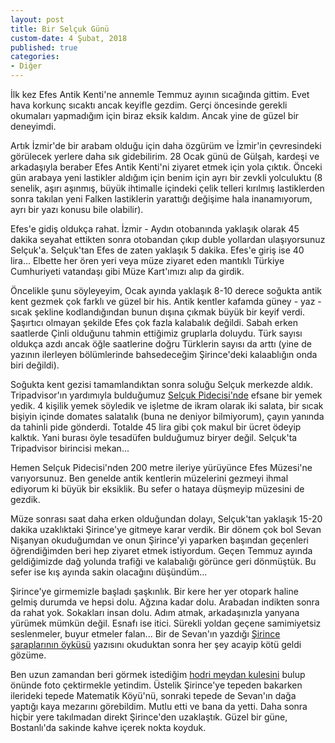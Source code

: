 ```yaml
---
layout: post
title: Bir Selçuk Günü
custom-date: 4 Şubat, 2018
published: true
categories: 
- Diğer
---
```


İlk kez Efes Antik Kenti'ne annemle Temmuz ayının sıcağında gittim. Evet hava korkunç sıcaktı ancak keyifle gezdim. Gerçi öncesinde gerekli okumaları yapmadığım için biraz eksik kaldım. Ancak yine de güzel bir deneyimdi.

Artık İzmir'de bir arabam olduğu için daha özgürüm ve İzmir'in çevresindeki görülecek yerlere daha sık gidebilirim. 28 Ocak günü de Gülşah, kardeşi ve arkadaşıyla beraber Efes Antik Kenti'ni ziyaret etmek için yola çıktık. Önceki gün arabaya yeni lastikler aldığım için benim için ayrı bir zevkli yolculuktu (8 senelik, aşırı aşınmış, büyük ihtimalle içindeki çelik telleri kırılmış lastiklerden sonra takılan yeni Falken lastiklerin yarattığı değişime hala inanamıyorum, ayrı bir yazı konusu bile olabilir).

Efes'e gidiş oldukça rahat. İzmir - Aydın otobanında yaklaşık olarak 45 dakika seyahat ettikten sonra otobandan çıkıp duble yollardan ulaşıyorsunuz Selçuk'a. Selçuk'tan Efes de zaten yaklaşık 5 dakika. Efes'e giriş ise 40 lira... Elbette her ören yeri veya müze ziyaret eden mantıklı Türkiye Cumhuriyeti vatandaşı gibi Müze Kart'ımızı alıp da girdik.

Öncelikle şunu söyleyeyim, Ocak ayında yaklaşık 8-10 derece soğukta antik kent gezmek çok farklı ve güzel bir his. Antik kentler kafamda güney - yaz - sıcak şekline kodlandığından bunun dışına çıkmak büyük bir keyif verdi. Şaşırtıcı olmayan şekilde Efes çok fazla kalabalık değildi. Sabah erken saatlerde Çinli olduğunu tahmin ettiğimiz gruplarla doluydu. Türk sayısı oldukça azdı ancak öğle saatlerine doğru Türklerin sayısı da arttı (yine de yazının ilerleyen bölümlerinde bahsedeceğim Şirince'deki kalaablığın onda biri değildi).

Soğukta kent gezisi tamamlandıktan sonra soluğu Selçuk merkezde aldık. Tripadvisor'ın yardımıyla bulduğumuz [Selçuk Pidecisi'nde](https://www.tripadvisor.com.tr/Restaurant_Review-g293976-d7182363-Reviews-Selcuk_pidecisi-Selcuk_Izmir_Province_Turkish_Aegean_Coast.html) efsane bir yemek yedik. 4 kişilik yemek söyledik ve işletme de ikram olarak iki salata, bir sıcak bişiyin içinde domates salatalık (buna ne deniyor bilmiyorum), çayın yanında da tahinli pide gönderdi. Totalde 45 lira gibi çok makul bir ücret ödeyip kalktık. Yani burası öyle tesadüfen bulduğumuz biryer değil. Selçuk'ta Tripadvisor birincisi mekan...

Hemen Selçuk Pidecisi'nden 200 metre ileriye yürüyünce Efes Müzesi'ne varıyorsunuz. Ben genelde antik kentlerin müzelerini gezmeyi ihmal ediyorum ki büyük bir eksiklik. Bu sefer o hataya düşmeyip müzesini de gezdik.

Müze sonrası saat daha erken olduğundan dolayı, Selçuk'tan yaklaşık 15-20 dakika uzaklıktaki Şirince'ye gitmeye karar verdik. Bir dönem çok bol Sevan Nişanyan okuduğumdan ve onun Şirince'yi yaparken başından geçenleri öğrendiğimden beri hep ziyaret etmek istiyordum. Geçen Temmuz ayında geldiğimizde dağ yolunda trafiği ve kalabalığı görünce geri dönmüştük. Bu sefer ise kış ayında sakin olacağını düşündüm...

Şirince'ye girmemizle başladı şaşkınlık. Bir kere her yer otopark haline gelmiş durumda ve hepsi dolu. Ağzına kadar dolu. Arabadan indikten sonra da rahat yok. Sokakları insan dolu. Adım atmak, arkadaşınızla yanyana yürümek mümkün değil. Esnafı ise itici. Sürekli yoldan geçene samimiyetsiz seslenmeler, buyur etmeler falan... Bir de Sevan'ın yazdığı [Şirince şaraplarının öyküsü](https://www.facebook.com/notes/sevan-nişanyan/şirince-şaraplarının-öyküsü/10150553246018859/) yazısını okuduktan sonra her şey acayip kötü geldi gözüme.

Ben uzun zamandan beri görmek istediğim [hodri meydan kulesini](http://nisanyan1.blogspot.com.tr/2010/11/hodri-meydan-kulesi-basn-bildirisi.html) bulup önünde foto çektirmekle yetindim. Üstelik Şirince'ye tepeden bakarken ilerideki tepede Matematik Köyü'nü, sonraki tepede de Sevan'ın dağa yaptığı kaya mezarını görebildim. Mutlu etti ve bana da yetti. Daha sonra hiçbir yere takılmadan direkt Şirince'den uzaklaştık. Güzel bir güne, Bostanlı'da sakinde kahve içerek nokta koyduk.
